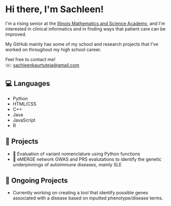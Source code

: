 # Hi there, I'm Sachleen! 

I'm a rising senior at the <a href = "https://imsa.edu/">Illinois Mathematics and Science Academy</a>, and I'm interested in clinical informatics and in finding ways that patient care can be improved. 

My GitHub mainly has some of my school and research projects that I've worked on throughout my high school career. 

Feel free to contact me! <br>
✉️: sachleenkaurtuteja@gmail.com

## 💻 Languages
- Python
- HTML/CSS
- C++
- Java
- JavaScript
- R

## 💛 Projects
- 🧬 Evaluation of variant nomenclature using Python functions
- 🦠 eMERGE network GWAS and PRS evalutations to identify the genetic underpinnings of autoimmune diseases, mainly SLE

## 👀 Ongoing Projects
- Currently working on creating a tool that identify possible genes associated with a disease based on inputted phenotype/disease terms.

<!---
sachT19/sachT19 is a ✨ special ✨ repository because its `README.md` (this file) appears on your GitHub profile.
You can click the Preview link to take a look at your changes.
--->
